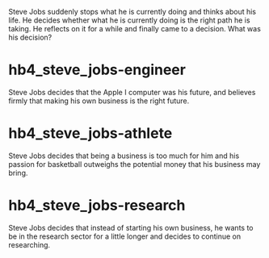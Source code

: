 Steve Jobs suddenly stops what he is currently doing and thinks about his life. He decides whether what he is currently doing is the right path he is taking. He reflects on it for a while and finally came to a decision. What was his decision?

# hb4_steve_jobs-engineer
Steve Jobs decides that the Apple I computer was his future, and believes firmly that making his own business is the right future.

# hb4_steve_jobs-athlete
Steve Jobs decides that being a business is too much for him and his passion for basketball outweighs the potential money that his business may bring.

# hb4_steve_jobs-research
Steve Jobs decides that instead of starting his own business, he wants to be in the research sector for a little longer and decides to continue on researching.
